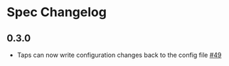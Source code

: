 # Spec Changelog

## 0.3.0
  * Taps can now write configuration changes back to the config file [#49](https://github.com/singer-io/getting-started/pull/49)
